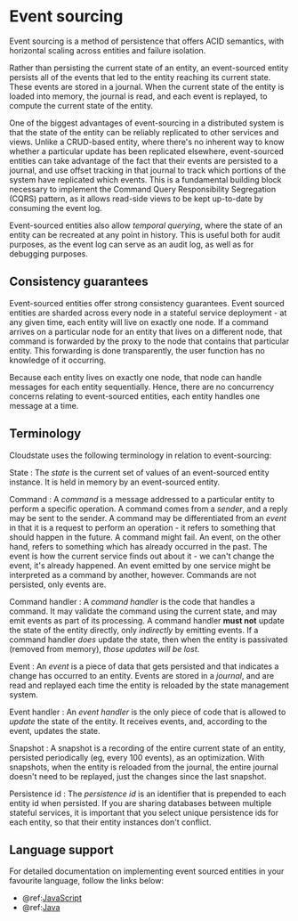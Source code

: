# Event sourcing

Event sourcing is a method of persistence that offers ACID semantics, with horizontal scaling across entities and failure isolation.

Rather than persisting the current state of an entity, an event-sourced entity persists all of the events that led to the entity reaching its current state. 
These events are stored in a journal. When the current state of the entity is loaded into memory, the journal is read, and each event is replayed, 
to compute the current state of the entity.

One of the biggest advantages of event-sourcing in a distributed system is that the state of the entity can be reliably replicated to other services and views. 
Unlike a CRUD-based entity, where there's no inherent way to know whether a particular update has been replicated elsewhere, event-sourced entities can take 
advantage of the fact that their events are persisted to a journal, and use offset tracking in that journal to track which portions of the system have 
replicated which events. 
This is a fundamental building block necessary to implement the Command Query Responsibility Segregation (CQRS) pattern, as it allows read-side views to be kept up-to-date 
by consuming the event log.

Event-sourced entities also allow _temporal querying_, where the state of an entity can be recreated at any point in history. This is useful both for audit purposes, as the event log can serve as an audit log, as well as for debugging purposes.

## Consistency guarantees

Event-sourced entities offer strong consistency guarantees. Event sourced entities are sharded across every node in a stateful service deployment - 
at any given time, each entity will live on exactly one node. If a command arrives on a particular node for an entity that lives on a different node, 
that command is forwarded by the proxy to the node that contains that particular entity. This forwarding is done transparently, 
the user function has no knowledge of it occurring.

Because each entity lives on exactly one node, that node can handle messages for each entity sequentially. Hence, there are no concurrency 
concerns relating to event-sourced entities, each entity handles one message at a time.

## Terminology

Cloudstate uses the following terminology in relation to event-sourcing:

State
: The _state_ is the current set of values of an event-sourced entity instance. It is held in memory by an event-sourced entity.

Command
: A _command_ is a message addressed to a particular entity to perform a specific operation. A command comes from a _sender_, and a reply may be sent to the sender.
A command may be differentiated from an _event_ in that it is a request to perform an operation - it refers to something that should happen in the future. A command
might fail. An event, on the other hand, refers to something which has already occurred in the past. The event is how the current service finds out about it - we can't change
the event, it's already happened. An event emitted by one service might be interpreted as a command by another, however. Commands are not persisted, only events are.

Command handler
: A _command handler_ is the code that handles a command. It may validate the command using the current state, and may emit events as part of its processing. 
A command handler **must not** update the state of the entity directly, only _indirectly_ by emitting events. If a command handler _does_ update the state, 
then when the entity is passivated (removed from memory), _those updates will be lost_.

Event
: An _event_ is a piece of data that gets persisted and that indicates a change has occurred to an entity. 
Events are stored in a _journal_, and are read and replayed each time the entity is reloaded by the state management system.

Event handler
: An _event handler_ is the only piece of code that is allowed to _update_ the state of the entity. It receives events, and, according to the event, updates the state.

Snapshot
: A snapshot is a recording of the entire current state of an entity, persisted periodically (eg, every 100 events), as an optimization. With snapshots,
 when the entity is reloaded from the journal, the entire journal doesn't need to be replayed, just the changes since the last snapshot.

Persistence id
: The _persistence id_ is an identifier that is prepended to each entity id when persisted. 
If you are sharing databases between multiple stateful services, it is important that you select unique persistence ids for each entity, 
so that their entity instances don't conflict.

## Language support

For detailed documentation on implementing event sourced entities in your favourite language, follow the links below:

* @ref:[JavaScript](../lang/javascript/eventsourced.md)
* @ref:[Java](../lang/java/eventsourced.md)